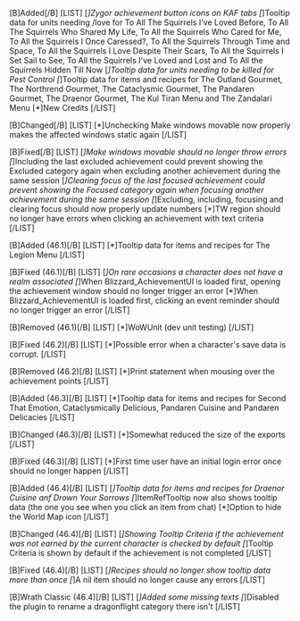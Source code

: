 [B]Added[/B]
[LIST]
[*]Zygor achievement button icons on KAF tabs
[*]Tooltip data for units needing /love for To All The Squirrels I've Loved Before, To All The Squirrels Who Shared My Life, To All the Squirrels Who Cared for Me, To All the Squirrels I Once Caressed?, To All the Squirrels Through Time and Space, To All the Squirrels I Love Despite Their Scars, To All the Squirrels I Set Sail to See, To All the Squirrels I've Loved and Lost and To All the Squirrels Hidden Till Now
[*]Tooltip data for units needing to be killed for Pest Control
[*]Tooltip data for items and recipes for The Outland Gourmet, The Northrend Gourmet, The Cataclysmic Gourmet, The Pandaren Gourmet, The Draenor Gourmet, The Kul Tiran Menu and The Zandalari Menu
[*]New Credits
[/LIST]

[B]Changed[/B]
[LIST]
[*]Unchecking Make windows movable now properly makes the affected windows static again
[/LIST]

[B]Fixed[/B]
[LIST]
[*]Make windows movable should no longer throw errors
[*]Including the last excluded achievement could prevent showing the Excluded category again when excluding another achievement during the same session
[*]Clearing focus of the last focused achievement could prevent showing the Focused category again when focusing another achievement during the same session
[*]Excluding, including, focusing and clearing focus should now properly update numbers
[*]TW region should no longer have errors when clicking an achievement with text criteria
[/LIST]

[B]Added (46.1)[/B]
[LIST]
[*]Tooltip data for items and recipes for The Legion Menu
[/LIST]

[B]Fixed (46.1)[/B]
[LIST]
[*]On rare occasions a character does not have a realm associated
[*]When Blizzard_AchievementUI is loaded first, opening the achievement window should no longer trigger an error
[*]When Blizzard_AchievementUI is loaded first, clicking an event reminder should no longer trigger an error
[/LIST]

[B]Removed (46.1)[/B]
[LIST]
[*]WoWUnit (dev unit testing)
[/LIST]

[B]Fixed (46.2)[/B]
[LIST]
[*]Possible error when a character's save data is corrupt.
[/LIST]

[B]Removed (46.2)[/B]
[LIST]
[*]Print statement when mousing over the achievement points
[/LIST]

[B]Added (46.3)[/B]
[LIST]
[*]Tooltip data for items and recipes for Second That Emotion, Cataclysmically Delicious, Pandaren Cuisine and Pandaren Delicacies
[/LIST]

[B]Changed (46.3)[/B]
[LIST]
[*]Somewhat reduced the size of the exports
[/LIST]

[B]Fixed (46.3)[/B]
[LIST]
[*]First time user have an initial login error once should no longer happen
[/LIST]

[B]Added (46.4)[/B]
[LIST]
[*]Tooltip data for items and recipes for Draenor Cuisine anf Drown Your Sorrows
[*]ItemRefTooltip now also shows tooltip data (the one you see when you click an item from chat)
[*]Option to hide the World Map icon
[/LIST]

[B]Changed (46.4)[/B]
[LIST]
[*]Showing Tooltip Criteria if the achievement was not earned by the current character is checked by default
[*]Tooltip Criteria is shown by default if the achievement is not completed
[/LIST]

[B]Fixed (46.4)[/B]
[LIST]
[*]Recipes should no longer show tooltip data more than once
[*]A nil item should no longer cause any errors
[/LIST]

[B]Wrath Classic (46.4)[/B]
[LIST]
[*]Added some missing texts
[*]Disabled the plugin to rename a dragonflight category there isn't
[/LIST]
